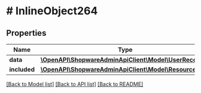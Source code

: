 # # InlineObject264

## Properties

Name | Type | Description | Notes
------------ | ------------- | ------------- | -------------
**data** | [**\OpenAPI\ShopwareAdminApiClient\Model\UserRecovery**](UserRecovery.md) |  | [optional]
**included** | [**\OpenAPI\ShopwareAdminApiClient\Model\Resource[]**](Resource.md) |  | [optional]

[[Back to Model list]](../../README.md#models) [[Back to API list]](../../README.md#endpoints) [[Back to README]](../../README.md)
